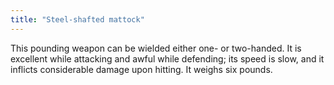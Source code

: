 ```yaml
---
title: "Steel-shafted mattock"
---
```


This pounding weapon can be wielded either one- or two-handed. It is
excellent while attacking and awful while defending; its speed is slow,
and it inflicts considerable damage upon hitting. It weighs six pounds.